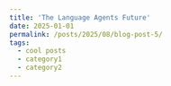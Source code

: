```yaml
---
title: 'The Language Agents Future'
date: 2025-01-01
permalink: /posts/2025/08/blog-post-5/
tags:
  - cool posts
  - category1
  - category2
---
```


<!--This post will show up by default. To disable scheduling of future posts, edit `config.yml` and set `future: false`. -->
